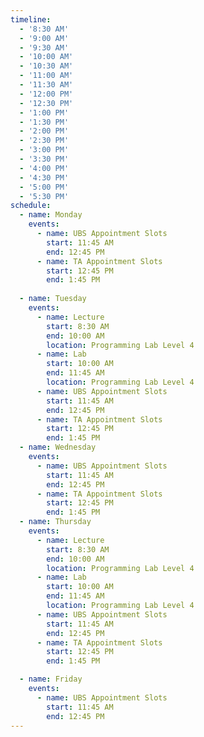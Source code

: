 ```yaml
---
timeline:
  - '8:30 AM'
  - '9:00 AM'
  - '9:30 AM'
  - '10:00 AM'
  - '10:30 AM'
  - '11:00 AM'
  - '11:30 AM'
  - '12:00 PM'
  - '12:30 PM'
  - '1:00 PM'
  - '1:30 PM'
  - '2:00 PM'
  - '2:30 PM'
  - '3:00 PM'
  - '3:30 PM'
  - '4:00 PM'
  - '4:30 PM'
  - '5:00 PM'
  - '5:30 PM'
schedule:
  - name: Monday 
    events:
      - name: UBS Appointment Slots
        start: 11:45 AM
        end: 12:45 PM
      - name: TA Appointment Slots
        start: 12:45 PM
        end: 1:45 PM
    
  - name: Tuesday
    events:
      - name: Lecture
        start: 8:30 AM
        end: 10:00 AM
        location: Programming Lab Level 4
      - name: Lab
        start: 10:00 AM
        end: 11:45 AM
        location: Programming Lab Level 4
      - name: UBS Appointment Slots
        start: 11:45 AM
        end: 12:45 PM
      - name: TA Appointment Slots
        start: 12:45 PM
        end: 1:45 PM
  - name: Wednesday
    events:
      - name: UBS Appointment Slots
        start: 11:45 AM
        end: 12:45 PM
      - name: TA Appointment Slots
        start: 12:45 PM
        end: 1:45 PM
  - name: Thursday
    events:
      - name: Lecture
        start: 8:30 AM
        end: 10:00 AM
        location: Programming Lab Level 4
      - name: Lab
        start: 10:00 AM
        end: 11:45 AM
        location: Programming Lab Level 4
      - name: UBS Appointment Slots
        start: 11:45 AM
        end: 12:45 PM
      - name: TA Appointment Slots
        start: 12:45 PM
        end: 1:45 PM

  - name: Friday
    events:
      - name: UBS Appointment Slots
        start: 11:45 AM
        end: 12:45 PM
---
```

